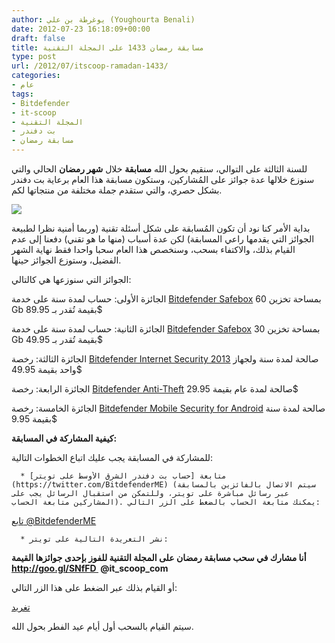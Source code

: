 ```yaml
---
author: يوغرطة بن علي (Youghourta Benali)
date: 2012-07-23 16:18:09+00:00
draft: false
title: مسابقة رمضان 1433 على المجلة التقنية
type: post
url: /2012/07/itscoop-ramadan-1433/
categories:
- عام
tags:
- Bitdefender
- it-scoop
- المجلة التقنية
- بت دفندر
- مسابقة رمضان
---
```


للسنة الثالثة على التوالي، سنقيم بحول الله **مسابقة** خلال **شهر رمضان** الحالي والتي سنوزع خلالها عدة جوائز على المُشاركين، وستكون مسابقة هذا العام برعاية بت دفندر بشكل حصري، والتي ستقدم جملة مختلفة من منتجاتها لكم.




[![](https://www.it-scoop.com/wp-content/uploads/2012/07/bitdefender_itscoop.png)
](https://www.it-scoop.com/wp-content/uploads/2012/07/bitdefender_itscoop.png)




بداية الأمر كنا نود أن تكون المُسابقة على شكل أسئلة تقنية (وربما أمنية نظرا لطبيعة الجوائز التي يقدمها راعي المسابقة) لكن عدة أسباب (منها ما هو تقني) دفعنا إلى عدم القيام بذلك، والاكتفاء بسحب، وسنخصص هذا العام سحبا واحدا فقط نهاية الشهر الفضيل، وستوزع الجوائز حينها.




الجوائز التي سنوزعها هي كالتالي:




الجائزة الأولى: حساب لمدة سنة على خدمة [Bitdefender Safebox](http://www.bitdefender.com/solutions/safebox.html) بمساحة تخزين 60 Gb بقيمة تُقدر بـ 89.95$




الجائزة الثانية: حساب لمدة سنة على خدمة [Bitdefender Safebox](http://www.bitdefender.com/solutions/safebox.html) بمساحة تخزين 30 Gb بقيمة تُقدر بـ 49.95$




الجائزة الثالثة: رخصة [Bitdefender Internet Security 2013](http://www.bitdefender.com/solutions/internet-security.html) صالحة لمدة سنة ولجهاز واحد بقيمة 49.95$




الجائزة الرابعة: رخصة [Bitdefender Anti-Theft](http://www.bitdefender.com/solutions/anti-theft.html) صالحة لمدة عام بقيمة 29.95$




الجائزة الخامسة: رخصة [Bitdefender Mobile Security for Android](http://www.bitdefender.com/solutions/mobile-security-android.html) صالحة لمدة سنة بقيمة 9.95$




**كيفية المشاركة في المسابقة:**




للمشاركة في المسابقة يجب عليك اتباع الخطوات التالية:






	  * متابعة [حساب بت دفندر الشرق الأوسط على تويتر](https://twitter.com/BitdefenderME) (سيتم الاتصال بالفائزين بالمسابقة عبر رسائل مباشرة على تويتر، وللتمكن من استقبال الرسائل يجب على المشاركين متابعة الحساب). يمكنك متابعة الحساب بالضغط على الزر التالي:



[تابع @BitdefenderME](https://twitter.com/BitdefenderME)




	  * نشر التغريدة التالية على تويتر:



**أنا مشارك في سحب مسابقة رمضان على المجلة التقنية للفوز بإحدى جوائزها القيمة http://goo.gl/SNfFD  @it_scoop_com**




أو القيام بذلك عبر الضغط على هذا الزر التالي:




[تغريد](https://twitter.com/share)




سيتم القيام بالسحب أول أيام عيد الفطر بحول الله.
